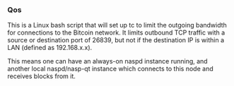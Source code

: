 ### Qos ###

This is a Linux bash script that will set up tc to limit the outgoing bandwidth for connections to the Bitcoin network. It limits outbound TCP traffic with a source or destination port of 26839, but not if the destination IP is within a LAN (defined as 192.168.x.x).

This means one can have an always-on naspd instance running, and another local naspd/nasp-qt instance which connects to this node and receives blocks from it.
